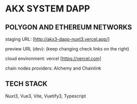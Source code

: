 # AKX SYSTEM DAPP 

## POLYGON AND ETHEREUM NETWORKS

staging URL: [http://akx3-dapp-nuxt3.vercel.app/]

preview URL (dev): (keep changing check links on the right)

cloud environment: vercel [https://vercel.com]

chain nodes providers: Alchemy and Chainlink


## TECH STACK

Nuxt3, Vue3, Vite, Vuetify3, Typescript

